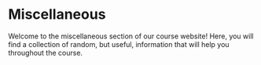<!-- markdownlint-disable MD041 MD036 MD024 MD022 -->

# Miscellaneous

Welcome to the miscellaneous section of our course website!
Here, you will find a collection of random, but useful, information that will help you throughout the course.
